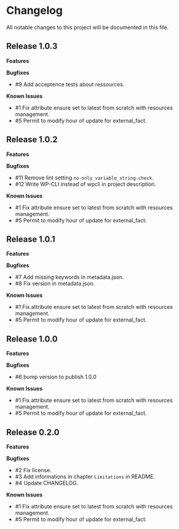 # Changelog

All notable changes to this project will be documented in this file.

## Release 1.0.3

**Features**

**Bugfixes**

  * #9 Add acceptence tests about ressources.

**Known Issues**

  * #1 Fix attribute ensure set to latest from scratch with resources management.
  * #5 Permit to modify hour of update for external_fact.

## Release 1.0.2

**Features**

**Bugfixes**

  * #11 Remove lint setting `no-only_variable_string-check`.
  * #12 Write WP-CLI instead of wpcli in project description.

**Known Issues**

  * #1 Fix attribute ensure set to latest from scratch with resources management.
  * #5 Permit to modify hour of update for external_fact.

## Release 1.0.1

**Features**

**Bugfixes**

  * #7 Add missing keywords in metadata.json.
  * #8 Fix version in metadata.json.

**Known Issues**

  * #1 Fix attribute ensure set to latest from scratch with resources management.
  * #5 Permit to modify hour of update for external_fact.

## Release 1.0.0

**Features**

**Bugfixes**

  * #6 bump version to publish 1.0.0

**Known Issues**

  * #1 Fix attribute ensure set to latest from scratch with resources management.
  * #5 Permit to modify hour of update for external_fact.

## Release 0.2.0

**Features**

**Bugfixes**

  * #2 Fix license.
  * #3 Add informations in chapter `Limitations` in README.
  * #4 Update CHANGELOG.

**Known Issues**

  * #1 Fix attribute ensure set to latest from scratch with resources management.
  * #5 Permit to modify hour of update for external_fact.
